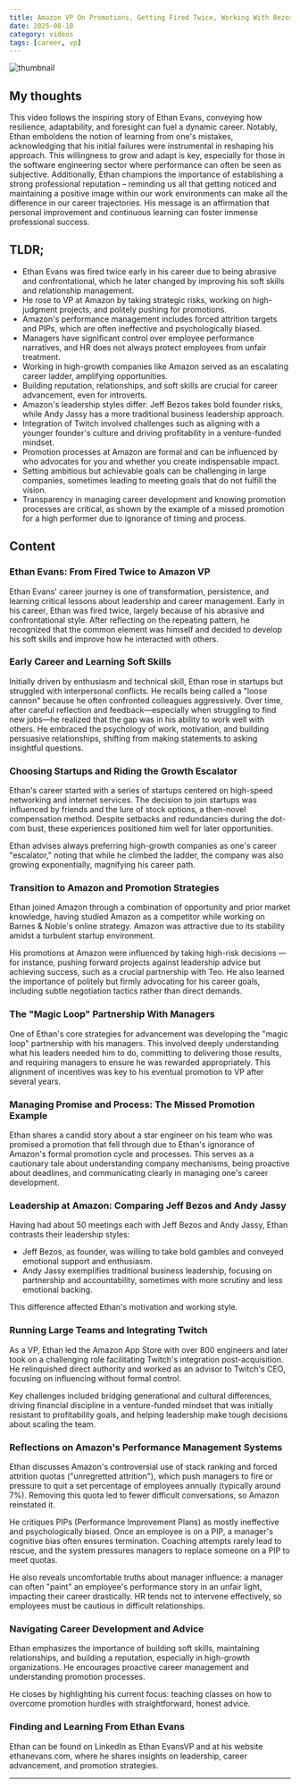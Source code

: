 ```yaml
---
title: Amazon VP On Promotions, Getting Fired Twice, Working With Bezos , Ethan Evans
date: 2025-08-10
category: videos
tags: [career, vp]
---
```


![thumbnail](https://i.ytimg.com/vi/40-ENZmqcz0/maxresdefault.jpg)

## My thoughts

This video follows the inspiring story of Ethan Evans, conveying how resilience, adaptability, and foresight can fuel a dynamic career. Notably, Ethan emboldens the notion of learning from one's mistakes, acknowledging that his initial failures were instrumental in reshaping his approach. This willingness to grow and adapt is key, especially for those in the software engineering sector where performance can often be seen as subjective. Additionally, Ethan champions the importance of establishing a strong professional reputation – reminding us all that getting noticed and maintaining a positive image within our work environments can make all the difference in our career trajectories. His message is an affirmation that personal improvement and continuous learning can foster immense professional success.

## TLDR;
- Ethan Evans was fired twice early in his career due to being abrasive and confrontational, which he later changed by improving his soft skills and relationship management.
- He rose to VP at Amazon by taking strategic risks, working on high-judgment projects, and politely pushing for promotions.
- Amazon's performance management includes forced attrition targets and PIPs, which are often ineffective and psychologically biased.
- Managers have significant control over employee performance narratives, and HR does not always protect employees from unfair treatment.
- Working in high-growth companies like Amazon served as an escalating career ladder, amplifying opportunities.
- Building reputation, relationships, and soft skills are crucial for career advancement, even for introverts.
- Amazon's leadership styles differ: Jeff Bezos takes bold founder risks, while Andy Jassy has a more traditional business leadership approach.
- Integration of Twitch involved challenges such as aligning with a younger founder's culture and driving profitability in a venture-funded mindset.
- Promotion processes at Amazon are formal and can be influenced by who advocates for you and whether you create indispensable impact.
- Setting ambitious but achievable goals can be challenging in large companies, sometimes leading to meeting goals that do not fulfill the vision.
- Transparency in managing career development and knowing promotion processes are critical, as shown by the example of a missed promotion for a high performer due to ignorance of timing and process.





## Content

### Ethan Evans: From Fired Twice to Amazon VP

Ethan Evans' career journey is one of transformation, persistence, and learning critical lessons about leadership and career management. Early in his career, Ethan was fired twice, largely because of his abrasive and confrontational style. After reflecting on the repeating pattern, he recognized that the common element was himself and decided to develop his soft skills and improve how he interacted with others.

### Early Career and Learning Soft Skills

Initially driven by enthusiasm and technical skill, Ethan rose in startups but struggled with interpersonal conflicts. He recalls being called a "loose cannon" because he often confronted colleagues aggressively. Over time, after careful reflection and feedback—especially when struggling to find new jobs—he realized that the gap was in his ability to work well with others. He embraced the psychology of work, motivation, and building persuasive relationships, shifting from making statements to asking insightful questions.

### Choosing Startups and Riding the Growth Escalator

Ethan's career started with a series of startups centered on high-speed networking and internet services. The decision to join startups was influenced by friends and the lure of stock options, a then-novel compensation method. Despite setbacks and redundancies during the dot-com bust, these experiences positioned him well for later opportunities.

Ethan advises always preferring high-growth companies as one's career "escalator," noting that while he climbed the ladder, the company was also growing exponentially, magnifying his career path.

### Transition to Amazon and Promotion Strategies

Ethan joined Amazon through a combination of opportunity and prior market knowledge, having studied Amazon as a competitor while working on Barnes & Noble's online strategy. Amazon was attractive due to its stability amidst a turbulent startup environment.

His promotions at Amazon were influenced by taking high-risk decisions — for instance, pushing forward projects against leadership advice but achieving success, such as a crucial partnership with Teo. He also learned the importance of politely but firmly advocating for his career goals, including subtle negotiation tactics rather than direct demands.

### The "Magic Loop" Partnership With Managers

One of Ethan's core strategies for advancement was developing the "magic loop" partnership with his managers. This involved deeply understanding what his leaders needed him to do, committing to delivering those results, and requiring managers to ensure he was rewarded appropriately. This alignment of incentives was key to his eventual promotion to VP after several years.

### Managing Promise and Process: The Missed Promotion Example

Ethan shares a candid story about a star engineer on his team who was promised a promotion that fell through due to Ethan's ignorance of Amazon's formal promotion cycle and processes. This serves as a cautionary tale about understanding company mechanisms, being proactive about deadlines, and communicating clearly in managing one's career development.

### Leadership at Amazon: Comparing Jeff Bezos and Andy Jassy

Having had about 50 meetings each with Jeff Bezos and Andy Jassy, Ethan contrasts their leadership styles:

- Jeff Bezos, as founder, was willing to take bold gambles and conveyed emotional support and enthusiasm.
- Andy Jassy exemplifies traditional business leadership, focusing on partnership and accountability, sometimes with more scrutiny and less emotional backing.

This difference affected Ethan's motivation and working style.

### Running Large Teams and Integrating Twitch

As a VP, Ethan led the Amazon App Store with over 800 engineers and later took on a challenging role facilitating Twitch's integration post-acquisition. He relinquished direct authority and worked as an advisor to Twitch's CEO, focusing on influencing without formal control.

Key challenges included bridging generational and cultural differences, driving financial discipline in a venture-funded mindset that was initially resistant to profitability goals, and helping leadership make tough decisions about scaling the team.

### Reflections on Amazon's Performance Management Systems

Ethan discusses Amazon's controversial use of stack ranking and forced attrition quotas ("unregretted attrition"), which push managers to fire or pressure to quit a set percentage of employees annually (typically around 7%). Removing this quota led to fewer difficult conversations, so Amazon reinstated it.

He critiques PIPs (Performance Improvement Plans) as mostly ineffective and psychologically biased. Once an employee is on a PIP, a manager's cognitive bias often ensures termination. Coaching attempts rarely lead to rescue, and the system pressures managers to replace someone on a PIP to meet quotas.

He also reveals uncomfortable truths about manager influence: a manager can often "paint" an employee's performance story in an unfair light, impacting their career drastically. HR tends not to intervene effectively, so employees must be cautious in difficult relationships.

### Navigating Career Development and Advice

Ethan emphasizes the importance of building soft skills, maintaining relationships, and building a reputation, especially in high-growth organizations. He encourages proactive career management and understanding promotion processes.

He closes by highlighting his current focus: teaching classes on how to overcome promotion hurdles with straightforward, honest advice.

### Finding and Learning From Ethan Evans

Ethan can be found on LinkedIn as Ethan EvansVP and at his website ethanevans.com, where he shares insights on leadership, career advancement, and promotion strategies.

---

